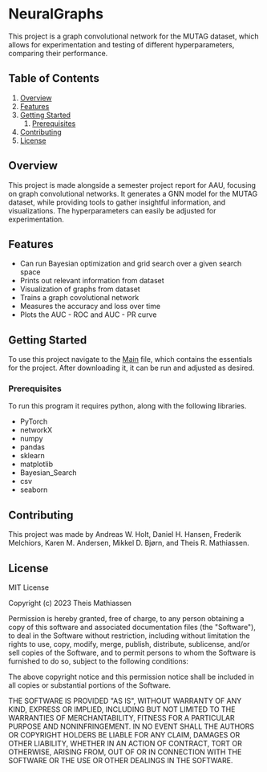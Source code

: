 # NeuralGraphs
This project is a graph convolutional network for the MUTAG dataset, which allows for experimentation and testing of different hyperparameters, comparing their performance.

## Table of Contents

1. [Overview](#overview)
2. [Features](#features)
3. [Getting Started](#getting-started)
    1. [Prerequisites](#prerequisites)
4. [Contributing](#contributing)
5. [License](#license)

## Overview

This project is made alongside a semester project report for AAU, focusing on graph convolutional networks. 
It generates a GNN model for the MUTAG dataset, while providing tools to gather insightful information, and visualizations. 
The hyperparameters can easily be adjusted for experimentation.

## Features

- Can run Bayesian optimization and grid search over a given search space
- Prints out relevant information from dataset
- Visualization of graphs from dataset
- Trains a graph covolutional network
- Measures the accuracy and loss over time
- Plots the AUC - ROC and AUC - PR curve
<!-- - Can compare differnet hyperparameters (Revisit this if unable to complete) -->

## Getting Started

To use this project navigate to the [Main](/Main/main.py) file, which contains the essentials for the project. 
After downloading it, it can be run and adjusted as desired.

### Prerequisites
To run this program it requires python, along with the following libraries.

- PyTorch
- networkX
- numpy
- pandas
- sklearn
- matplotlib
- Bayesian_Search
- csv
- seaborn

  
## Contributing
This project was made by Andreas W. Holt, Daniel H. Hansen, Frederik Melchiors, Karen M. Andersen, Mikkel D. Bjørn, and Theis R. Mathiassen. 


## License 
MIT License

Copyright (c) 2023 Theis Mathiassen

Permission is hereby granted, free of charge, to any person obtaining a copy
of this software and associated documentation files (the "Software"), to deal
in the Software without restriction, including without limitation the rights
to use, copy, modify, merge, publish, distribute, sublicense, and/or sell
copies of the Software, and to permit persons to whom the Software is
furnished to do so, subject to the following conditions:

The above copyright notice and this permission notice shall be included in all
copies or substantial portions of the Software.

THE SOFTWARE IS PROVIDED "AS IS", WITHOUT WARRANTY OF ANY KIND, EXPRESS OR
IMPLIED, INCLUDING BUT NOT LIMITED TO THE WARRANTIES OF MERCHANTABILITY,
FITNESS FOR A PARTICULAR PURPOSE AND NONINFRINGEMENT. IN NO EVENT SHALL THE
AUTHORS OR COPYRIGHT HOLDERS BE LIABLE FOR ANY CLAIM, DAMAGES OR OTHER
LIABILITY, WHETHER IN AN ACTION OF CONTRACT, TORT OR OTHERWISE, ARISING FROM,
OUT OF OR IN CONNECTION WITH THE SOFTWARE OR THE USE OR OTHER DEALINGS IN THE
SOFTWARE.
